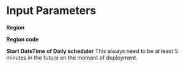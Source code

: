 # Input Parameters

**Region**

**Region code**

**Start DateTime of Daily scheduler**
This always need to be at least 5 minutes in the future on the moment of deployment. 
